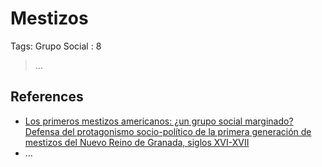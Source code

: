 # Mestizos

Tags: Grupo Social
: 8

> …
> 

## References

- [Los primeros mestizos americanos: ¿un grupo social marginado? Defensa del protagonismo socio-político de la primera generación de mestizos del Nuevo Reino de Granada, siglos XVI-XVII](https://journals.openedition.org/nuevomundo/91154)
- …